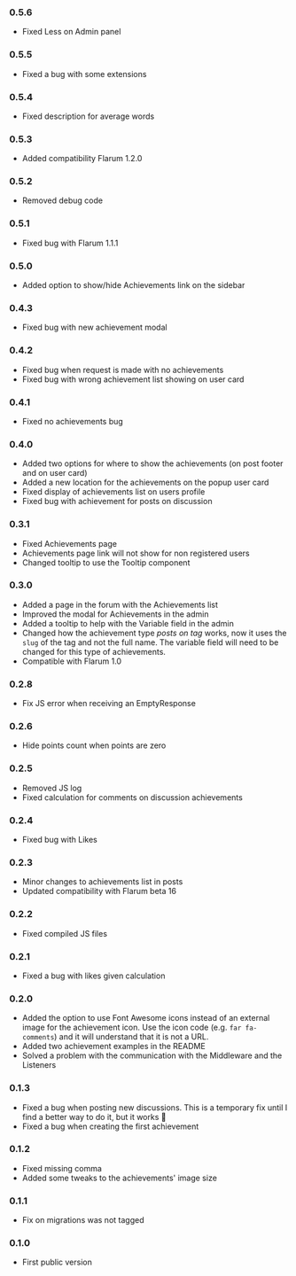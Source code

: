 ### 0.5.6
- Fixed Less on Admin panel

### 0.5.5
- Fixed a bug with some extensions

### 0.5.4
- Fixed description for average words

### 0.5.3
- Added compatibility Flarum 1.2.0

### 0.5.2
- Removed debug code

### 0.5.1
- Fixed bug with Flarum 1.1.1

### 0.5.0
- Added option to show/hide Achievements link on the sidebar

### 0.4.3
- Fixed bug with new achievement modal

### 0.4.2
- Fixed bug when request is made with no achievements
- Fixed bug with wrong achievement list showing on user card

### 0.4.1
- Fixed no achievements bug

### 0.4.0
- Added two options for where to show the achievements (on post footer and on user card)
- Added a new location for the achievements on the popup user card
- Fixed display of achievements list on users profile
- Fixed bug with achievement for posts on discussion

### 0.3.1
- Fixed Achievements page
- Achievements page link will not show for non registered users
- Changed tooltip to use the Tooltip component

### 0.3.0
- Added a page in the forum with the Achievements list
- Improved the modal for Achievements in the admin
- Added a tooltip to help with the Variable field in the admin
- Changed how the achievement type _posts on tag_ works, now it uses the `slug` of the tag and not the full name. The variable field will need to be changed for this type of achievements.
- Compatible with Flarum 1.0

### 0.2.8
- Fix JS error when receiving an EmptyResponse

### 0.2.6
- Hide points count when points are zero

### 0.2.5
- Removed JS log
- Fixed calculation for comments on discussion achievements

### 0.2.4
- Fixed bug with Likes

### 0.2.3
- Minor changes to achievements list in posts
- Updated compatibility with Flarum beta 16

### 0.2.2
- Fixed compiled JS files

### 0.2.1
- Fixed a bug with likes given calculation

### 0.2.0
- Added the option to use Font Awesome icons instead of an external image for the achievement icon. Use the icon code (e.g. `far fa-comments`) and it will understand that it is not a URL.
- Added two achievement examples in the README
- Solved a problem with the communication with the Middleware and the Listeners

### 0.1.3
- Fixed a bug when posting new discussions. This is a temporary fix until I find a better way to do it, but it works 🙂
- Fixed a bug when creating the first achievement

### 0.1.2 
- Fixed missing comma
- Added some tweaks to the achievements' image size

### 0.1.1
- Fix on migrations was not tagged

### 0.1.0
- First public version
